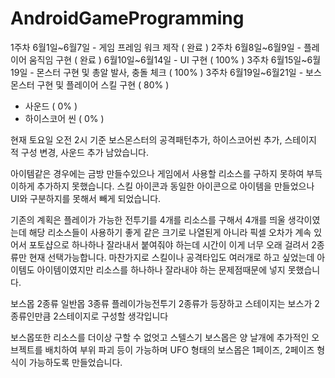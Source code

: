 # AndroidGameProgramming



1주차 	6월1일~6월7일 	- 게임 프레임 워크 제작 ( 완료 )
2주차 	6월8일~6월9일 	- 플레이어 움직임 구현 ( 완료 )
	6월10일~6월14일 	- UI 구현 ( 100% )
3주차	6월15일~6월19일 	- 몬스터 구현 및 총알 발사, 충돌 체크 ( 100% )
3주차	6월19일~6월21일 	- 보스몬스터 구현 및 플레이어 스킬 구현 ( 80% )
+ 사운드 ( 0% )
+ 하이스코어 씬 ( 0% )

현재 토요일 오전 2시 기준
보스몬스터의 공격패턴추가, 하이스코어씬 추가,
스테이지 적 구성 변경, 사운드 추가 남았습니다.

아이템같은 경우에는 금방 만들수있으나 게임에서 사용할 리소스를 구하지 못하여
부득이하게 추가하지 못했습니다. 스킬 아이콘과 동일한 아이콘으로 아이템을 만들었으나
UI와 구분하지를 못해서 빼게 되었습니다.

기존의 계획은 플레이가 가능한 전투기를 4개를 리소스를 구해서 4개를 띄울 생각이였는데
해당 리소스들이 사용하기 좋게 같은 크기로 나열된게 아니라 픽셀 오차가 계속 있어서
포토샵으로 하나하나 잘라내서 붙여줘야 하는데 시간이 이게 너무 오래 걸려서 
2종류만 현재 선택가능합니다.
마찬가지로 스킬이나 공격타입도 여러개로 하고 싶었는데 아이템도 아이템이였지만
리소스를 하나하나 잘라내야 하는 문제점때문에 넣지 못했습니다.

보스몹 2종류 일반몹 3종류 플레이가능전투기 2종류가 등장하고
스테이지는 보스가 2종류인만큼 2스테이지로 구성할 생각입니다

보스몹또한 리소스를 더이상 구할 수 없엇고
스텔스기 보스몹은 양 날개에 추가적인 오브젝트를 배치하여 부위 파괴 등이 가능하며
UFO 형태의 보스몹은 1페이즈, 2페이즈 형식이 가능하도록 만들었습니다.

